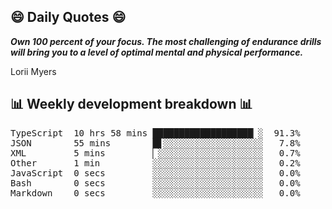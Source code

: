 ## 😄 Daily Quotes 😄

_**Own 100 percent of your focus. The most challenging of endurance drills will bring you to a level of optimal mental and physical performance.**_

Lorii Myers



## 📊 Weekly development breakdown 📊

<pre>TypeScript  10 hrs 58 mins ███████████████████▏░  91.3%
JSON        55 mins        █▋░░░░░░░░░░░░░░░░░░░   7.8%
XML         5 mins         ▏░░░░░░░░░░░░░░░░░░░░   0.7%
Other       1 min          ░░░░░░░░░░░░░░░░░░░░░   0.2%
JavaScript  0 secs         ░░░░░░░░░░░░░░░░░░░░░   0.0%
Bash        0 secs         ░░░░░░░░░░░░░░░░░░░░░   0.0%
Markdown    0 secs         ░░░░░░░░░░░░░░░░░░░░░   0.0%</pre>